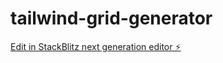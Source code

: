# tailwind-grid-generator

[Edit in StackBlitz next generation editor ⚡️](https://stackblitz.com/~/github.com/acscoder-digitalonda/tailwind-grid-generator)